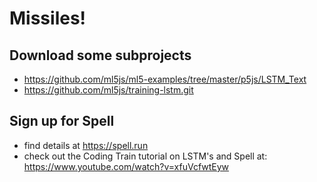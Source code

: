 # Missiles!

## Download some subprojects
* https://github.com/ml5js/ml5-examples/tree/master/p5js/LSTM_Text
* https://github.com/ml5js/training-lstm.git

## Sign up for Spell
* find details at https://spell.run
* check out the Coding Train tutorial on LSTM's and Spell at: https://www.youtube.com/watch?v=xfuVcfwtEyw

